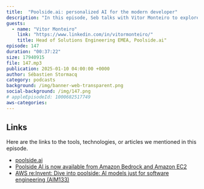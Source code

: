 ```yaml
---
title:  "Poolside.ai: personalized AI for the modern developer"
description: "In this episode, Seb talks with Vitor Monteiro to explore how AI is transforming developer tools, focusing on Poolside, a company building custom AI models for software development. They discuss data quality, reinforcement learning, user experience, and the importance of personalization in AI tools. The conversation also touches on infrastructure, productivity, and the challenges of adopting AI in businesses, offering insights into the future of developer assistance."
guests:
  - name: "Vitor Monteiro"
    link: "https://www.linkedin.com/in/vitormonteiro/"
    title: Head of Solutions Engineering EMEA, Poolside.ai"
episode: 147
duration: "00:37:22" 
size: 17940915
file: 147.mp3	
publication: 2025-01-10 04:00:00 +0000
author: Sébastien Stormacq
category: podcasts
background: /img/banner-web-transparent.png
social-background: /img/147.png
# appleEpisodeId: 1000682517749
aws-categories: 
---
```


## Links

Here are the links to the tools, technologies, or articles we mentioned in this episode.

- [poolside.ai](https://poolside.ai)
- [Poolside AI is now available from Amazon Bedrock and Amazon EC2](https://press.aboutamazon.com/aws/2024/12/poolside-and-aws-announce-strategic-agreement-to-enable-secure-customized-generative-ai-for-software-engineering-on-amazon-bedrock-and-amazon-elastic-cloud-compute-ec2)
- [AWS re:Invent: Dive into poolside: AI models just for software engineering (AIM133)](https://www.youtube.com/watch?v=1vj_5H0aCV8)

